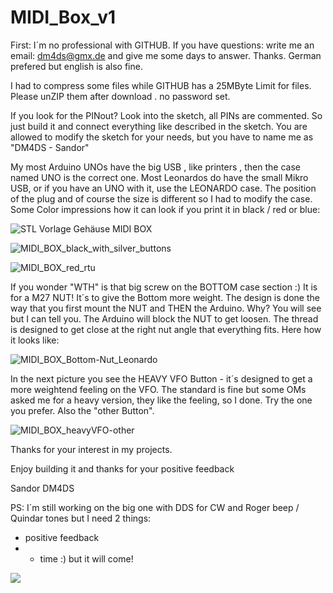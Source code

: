 # MIDI_Box_v1

First: I´m no professional with GITHUB.
If you have questions: write me an email: dm4ds@gmx.de and give me some days to answer. Thanks.
German prefered but english is also fine.

I had to compress some files while GITHUB has a 25MByte Limit for files.
Please unZIP them after download . no password set.

If you look for the PINout? Look into the sketch, all PINs are commented.
So just build it and connect everything like described in the sketch.
You are allowed to modify the sketch for your needs, but you have to name me as "DM4DS - Sandor"

My most Arduino UNOs have the big USB , like printers , then the case named UNO is the correct one.
Most Leonardos do have the small Mikro USB, or if you have an UNO with it, use the LEONARDO case.
The position of the plug and of course the size is different so I had to modify the case.
Some Color impressions how it can look if you print it in black / red or blue:

![STL Vorlage Gehäuse MIDI BOX](https://user-images.githubusercontent.com/36482423/110248395-2264de80-7f71-11eb-8fff-8ceb8dd5cdde.JPG)

![MIDI_BOX_black_with_silver_buttons](https://user-images.githubusercontent.com/36482423/110248443-71ab0f00-7f71-11eb-96ee-4d5f8146faeb.jpg)

![MIDI_BOX_red_rtu](https://user-images.githubusercontent.com/36482423/110248469-a3bc7100-7f71-11eb-9c81-79d6ef3d0ed2.jpg)


If you wonder "WTH" is that big screw on the BOTTOM  case section :)
It is for a M27 NUT! It´s to give the Bottom more weight.
The design is done the way that you first mount the NUT and THEN the Arduino. Why?
You will see but I can tell you. The Arduino will block the NUT to get loosen. The thread
is designed to get close at the right nut angle that everything fits. Here how it looks like:

![MIDI_BOX_Bottom-Nut_Leonardo](https://user-images.githubusercontent.com/36482423/110248252-702d1700-7f70-11eb-825f-1faac9f66c14.jpg)


In the next picture you see the HEAVY VFO Button - it´s designed to get a more weightend feeling on the VFO.
The standard is fine but some OMs asked me for a heavy version, they like the feeling, so I done.
Try the one you prefer. Also the "other Button".

![MIDI_BOX_heavyVFO-other](https://user-images.githubusercontent.com/36482423/110248334-c8fcaf80-7f70-11eb-9a19-080294e85291.jpg)


Thanks for your interest in my projects.


 Enjoy building it and thanks for your positive feedback
 
 Sandor
 DM4DS

PS: I´m still working on the big one with DDS for CW and Roger beep / Quindar tones but I need 2 things:
- positive feedback
- - time :) but it will come!

![](https://komarev.com/ghpvc/?username=DM4DS)
